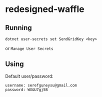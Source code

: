 # redesigned-waffle

## Running

```
dotnet user-secrets set SendGridKey <key>
```

or `Manage User Secrets`

## Using

Default user/password:

```
username: serefguneysu@gmail.com
password: WX&U7gj5B
```
